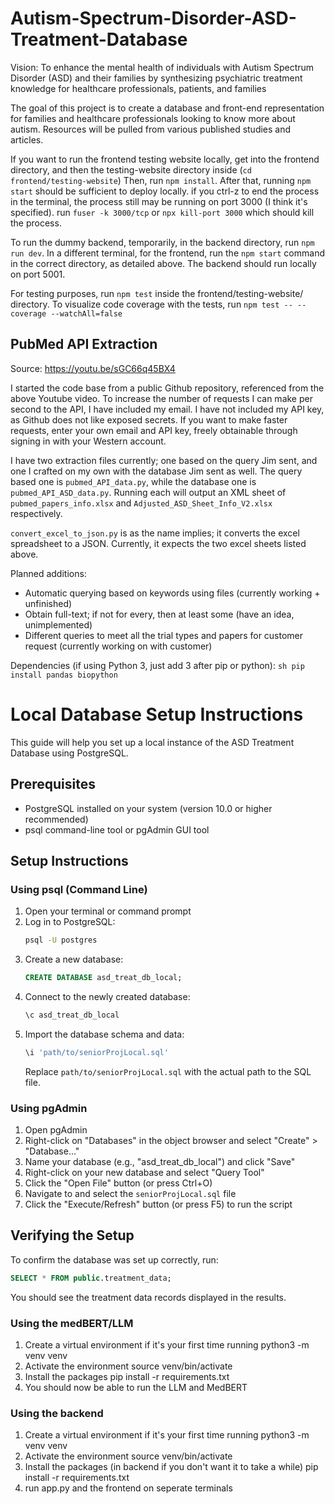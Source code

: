 # Autism-Spectrum-Disorder-ASD-Treatment-Database

Vision: To enhance the mental health of individuals with Autism Spectrum Disorder (ASD)
and their families by synthesizing psychiatric treatment knowledge for healthcare
professionals, patients, and families

The goal of this project is to create a database and front-end representation for families and
healthcare professionals looking to know more about autism. Resources will be pulled from various
published studies and articles.

If you want to run the frontend testing website locally, get into the frontend directory, and then the testing-website directory inside (``cd frontend/testing-website``)
Then, run ``npm install``. After that, running ``npm start`` should be sufficient to deploy locally. if you ctrl-z to
end the process in the terminal, the process still may be running on port 3000 (I think it's specified). run ``fuser -k 3000/tcp`` or ``npx kill-port 3000``
which should kill the process.

To run the dummy backend, temporarily, in the backend directory, run ``npm run dev``. In a different terminal, for the frontend, run the ``npm start`` command in the correct directory, as detailed above. The backend should run locally on port 5001.

For testing purposes, run ``npm test`` inside the frontend/testing-website/ directory. To visualize code coverage with the tests, run ``npm test -- --coverage --watchAll=false``

## PubMed API Extraction

Source: https://youtu.be/sGC66q45BX4

I started the code base from a public Github repository, referenced from the above Youtube video.
To increase the number of requests I can make per second to the API, I have included my email. I have not included my API key, as Github does not like exposed secrets. If you want to make faster requests, enter your own email and API key, freely obtainable through signing in with your Western account.

I have two extraction files currently; one based on the query Jim sent, and one I crafted on my own with the database Jim sent as well. The query based one is ``pubmed_API_data.py``, while the database one is `pubmed_API_ASD_data.py`. Running each will output an XML sheet of `pubmed_papers_info.xlsx` and `Adjusted_ASD_Sheet_Info_V2.xlsx` respectively.

`convert_excel_to_json.py` is as the name implies; it converts the excel spreadsheet to a JSON. Currently, it expects the two excel sheets listed above.

Planned additions:
- Automatic querying based on keywords using files (currently working + unfinished)
- Obtain full-text; if not for every, then at least some (have an idea, unimplemented)
- Different queries to meet all the trial types and papers for customer request (currently working on with customer)

Dependencies (if using Python 3, just add 3 after pip or python): ``sh pip install pandas biopython``

# Local Database Setup Instructions

This guide will help you set up a local instance of the ASD Treatment Database using PostgreSQL.

## Prerequisites

- PostgreSQL installed on your system (version 10.0 or higher recommended)
- psql command-line tool or pgAdmin GUI tool

## Setup Instructions

### Using psql (Command Line)

1. Open your terminal or command prompt
2. Log in to PostgreSQL:
   ```bash
   psql -U postgres
   ```
3. Create a new database:
   ```sql
   CREATE DATABASE asd_treat_db_local;
   ```
4. Connect to the newly created database:
   ```sql
   \c asd_treat_db_local
   ```
5. Import the database schema and data:
   ```bash
   \i 'path/to/seniorProjLocal.sql'
   ```
   Replace `path/to/seniorProjLocal.sql` with the actual path to the SQL file.

### Using pgAdmin

1. Open pgAdmin
2. Right-click on "Databases" in the object browser and select "Create" > "Database..."
3. Name your database (e.g., "asd_treat_db_local") and click "Save"
4. Right-click on your new database and select "Query Tool"
5. Click the "Open File" button (or press Ctrl+O)
6. Navigate to and select the `seniorProjLocal.sql` file
7. Click the "Execute/Refresh" button (or press F5) to run the script

## Verifying the Setup

To confirm the database was set up correctly, run:

```sql
SELECT * FROM public.treatment_data;
```

You should see the treatment data records displayed in the results.


### Using the medBERT/LLM
1. Create a virtual environment if it's your first time running
python3 -m venv venv
2. Activate the environment
source venv/bin/activate
3. Install the packages
pip install -r requirements.txt
4. You should now be able to run the LLM and MedBERT

### Using the backend
1. Create a virtual environment if it's your first time running
python3 -m venv venv
2. Activate the environment
source venv/bin/activate
3. Install the packages (in backend if you don't want it to take a while)
pip install -r requirements.txt
4. run app.py and the frontend on seperate terminals